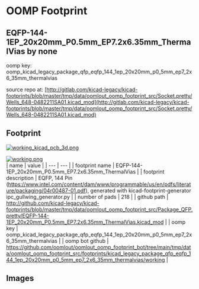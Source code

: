 # OOMP Footprint  
## EQFP-144-1EP_20x20mm_P0.5mm_EP7.2x6.35mm_ThermalVias  by none  
  
oomp key: oomp_kicad_legacy_package_qfp_eqfp_144_1ep_20x20mm_p0_5mm_ep7_2x6_35mm_thermalvias  
  
source repo at: [http://gitlab.com/kicad-legacy/kicad-footprints/blob/master/tmp/data/oomlout_oomp_footprint_src/Socket.pretty/Wells_648-0482211SA01.kicad_mod](http://gitlab.com/kicad-legacy/kicad-footprints/blob/master/tmp/data/oomlout_oomp_footprint_src/Socket.pretty/Wells_648-0482211SA01.kicad_mod)  
## Footprint  
  
[![working_kicad_pcb_3d.png](working_kicad_pcb_3d_600.png)](working_kicad_pcb_3d.png)  
  
[![working.png](working_600.png)](working.png)  
| name | value | 
| --- | --- | 
| footprint name | EQFP-144-1EP_20x20mm_P0.5mm_EP7.2x6.35mm_ThermalVias | 
| footprint description | EQFP, 144 Pin (https://www.intel.com/content/dam/www/programmable/us/en/pdfs/literature/packaging/04r00487-01.pdf), generated with kicad-footprint-generator ipc_gullwing_generator.py | 
| number of pads | 218 | 
| github path | http://github.com/kicad-legacy/kicad-footprints/blob/master/tmp/data/oomlout_oomp_footprint_src/Package_QFP.pretty/EQFP-144-1EP_20x20mm_P0.5mm_EP7.2x6.35mm_ThermalVias.kicad_mod | 
| oomp key | oomp_kicad_legacy_package_qfp_eqfp_144_1ep_20x20mm_p0_5mm_ep7_2x6_35mm_thermalvias | 
| oomp bot github | https://github.com/oomlout/oomlout_oomp_footprint_bot/tree/main/tmp/data/oomlout_oomp_footprint_src/footprints/kicad_legacy_package_qfp_eqfp_144_1ep_20x20mm_p0_5mm_ep7_2x6_35mm_thermalvias/working | 
## Images  
